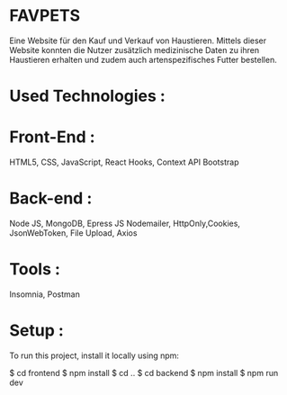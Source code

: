 # FAVPETS

Eine Website für den Kauf und Verkauf von Haustieren. Mittels dieser Website konnten die Nutzer zusätzlich medizinische Daten zu ihren Haustieren erhalten und zudem auch artenspezifisches Futter bestellen.

# Used Technologies :

# Front-End :
HTML5,
CSS,
JavaScript,
React Hooks,
Context API
Bootstrap


# Back-end :
Node JS,
MongoDB,
Epress JS
Nodemailer,
HttpOnly,Cookies,
JsonWebToken,
File Upload,
Axios

# Tools :
Insomnia,
Postman

# Setup :

To run this project, install it locally using npm:

$ cd frontend $ npm install $ cd .. $ cd backend $ npm install $ npm run dev


